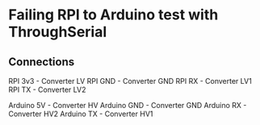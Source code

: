 # Failing RPI to Arduino test with ThroughSerial

## Connections
RPI 3v3 - Converter LV
RPI GND - Converter GND
RPI RX -  Converter LV1
RPI TX -  Converter LV2

Arduino 5V  - Converter HV
Arduino GND - Converter GND
Arduino RX  - Converter HV2
Arduino TX  - Converter HV1
